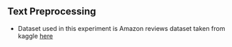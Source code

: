 ## Text Preprocessing

- Dataset used in this experiment is Amazon reviews dataset taken from 
kaggle [here](https://www.kaggle.com/bittlingmayer/amazonreviews?select=train.ft.txt.bz2) 